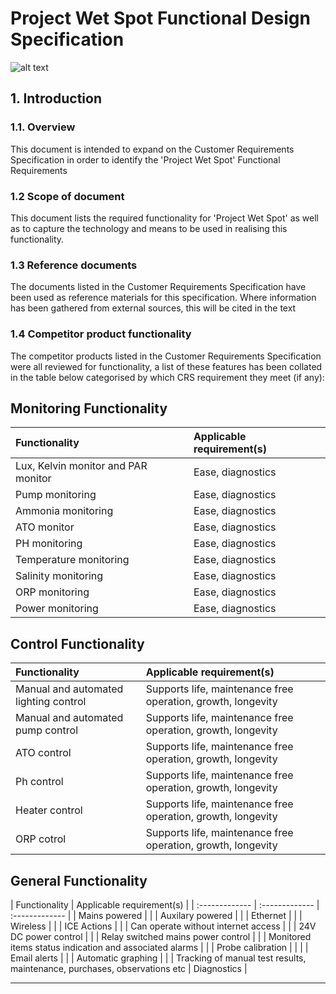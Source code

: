 #	Project Wet Spot Functional Design Specification
![alt text](https://ezpetcareful.com/wp-content/uploads/2017/04/Best_LED_Lights_for_Reef_Tank.jpg "Reef Tank")
## 1.  Introduction
### 1.1.	Overview
This document is intended to expand on the Customer Requirements Specification in order to identify the 'Project Wet Spot' Functional Requirements
###  1.2 Scope of document
This document lists the required functionality for 'Project Wet Spot' as well as to capture the technology and means to be used in realising this functionality. 
###  1.3 Reference documents
The documents listed in the Customer Requirements Specification have been used as reference materials for this specification. 
Where information has been gathered from external sources, this will be cited in the text
###	1.4 Competitor product functionality
The competitor products listed in the Customer Requirements Specification were all reviewed for functionality, a list of these features has been collated in the table below categorised by which CRS requirement they meet (if any): 

##  Monitoring Functionality
|	Functionality	|	Applicable requirement(s)	|
|	:------------- |	:------------- |
|	Lux, Kelvin monitor and PAR monitor	|  Ease, diagnostics |
| Pump monitoring | Ease, diagnostics |
|	Ammonia monitoring	|	Ease, diagnostics	|
|	ATO monitor	|	Ease, diagnostics	|
|	PH monitoring	| Ease, diagnostics |
|	Temperature monitoring	|	 Ease, diagnostics |
|	Salinity monitoring	|	 Ease, diagnostics |
|	ORP monitoring	|	 Ease, diagnostics |  
|	Power monitoring  |	 Ease, diagnostics |

##  Control Functionality
|	Functionality	|	Applicable requirement(s)	|
|	:------------- |	:------------- |
|	Manual and automated lighting control	|	Supports life, maintenance free operation, growth, longevity	|
|	Manual and automated pump control	|	Supports life, maintenance free operation, growth, longevity	|
|	ATO control	|	Supports life, maintenance free operation, growth, longevity	|
| Ph control  |	Supports life, maintenance free operation, growth, longevity	|
|	Heater control	|	Supports life, maintenance free operation, growth, longevity	|
|	ORP cotrol	|	Supports life, maintenance free operation, growth, longevity	|

##  General Functionality
|	Functionality	|	Applicable requirement(s)	|
|	:------------- |	:------------- |	:------------- |
| Mains powered | |
|	Auxilary powered  | |
|	Ethernet	|	|
|	Wireless	|	|
|	ICE Actions	|	|
|	Can operate without internet access	|	|
|	24V DC power control	|	|
|	Relay switched mains power control	|	|
| Monitored items status indication and associated alarms	| |
|	Probe calibration	|	|
|	|	Email alerts	|	|
|	Automatic graphing	|	|
|	Tracking of manual test results, maintenance, purchases, observations etc	|	Diagnostics	|
***
